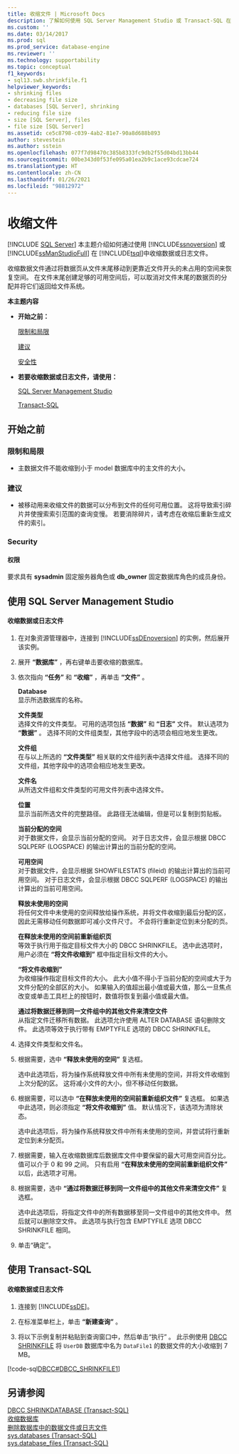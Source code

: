 ```yaml
---
title: 收缩文件 | Microsoft Docs
description: 了解如何使用 SQL Server Management Studio 或 Transact-SQL 在 SQL Server 中收缩数据或日志文件。
ms.custom: ''
ms.date: 03/14/2017
ms.prod: sql
ms.prod_service: database-engine
ms.reviewer: ''
ms.technology: supportability
ms.topic: conceptual
f1_keywords:
- sql13.swb.shrinkfile.f1
helpviewer_keywords:
- shrinking files
- decreasing file size
- databases [SQL Server], shrinking
- reducing file size
- size [SQL Server], files
- file size [SQL Server]
ms.assetid: ce5c8798-c039-4ab2-81e7-90a8d688b893
author: stevestein
ms.author: sstein
ms.openlocfilehash: 077f7d98470c385b8333fc9db2f55d04bd13bb44
ms.sourcegitcommit: 00be343d0f53fe095a01ea2b9c1ace93cdcae724
ms.translationtype: HT
ms.contentlocale: zh-CN
ms.lasthandoff: 01/26/2021
ms.locfileid: "98812972"
---
```

# <a name="shrink-a-file"></a>收缩文件
 [!INCLUDE [SQL Server](../../includes/applies-to-version/sqlserver.md)]
  本主题介绍如何通过使用 [!INCLUDE[ssnoversion](../../includes/ssnoversion-md.md)] 或 [!INCLUDE[ssManStudioFull](../../includes/ssmanstudiofull-md.md)] 在 [!INCLUDE[tsql](../../includes/tsql-md.md)]中收缩数据或日志文件。  
  
 收缩数据文件通过将数据页从文件末尾移动到更靠近文件开头的未占用的空间来恢复空间。 在文件末尾创建足够的可用空间后，可以取消对文件末尾的数据页的分配并将它们返回给文件系统。  
  
 **本主题内容**  
  
-   **开始之前：**  
  
     [限制和局限](#Restrictions)  
  
     [建议](#Recommendations)  
  
     [安全性](#Security)  
  
-   **若要收缩数据或日志文件，请使用：**  
  
     [SQL Server Management Studio](#SSMSProcedure)  
  
     [Transact-SQL](#TsqlProcedure)  
  
##  <a name="before-you-begin"></a><a name="BeforeYouBegin"></a> 开始之前  
  
###  <a name="limitations-and-restrictions"></a><a name="Restrictions"></a> 限制和局限  
  
-   主数据文件不能收缩到小于 model 数据库中的主文件的大小。  
  
###  <a name="recommendations"></a><a name="Recommendations"></a> 建议  
  
-   被移动用来收缩文件的数据可以分布到文件的任何可用位置。 这将导致索引碎片并使搜索索引范围的查询变慢。 若要消除碎片，请考虑在收缩后重新生成文件的索引。  
  
###  <a name="security"></a><a name="Security"></a> Security  
  
####  <a name="permissions"></a><a name="Permissions"></a> 权限  
 要求具有 **sysadmin** 固定服务器角色或 **db_owner** 固定数据库角色的成员身份。  
  
##  <a name="using-sql-server-management-studio"></a><a name="SSMSProcedure"></a> 使用 SQL Server Management Studio  
  
#### <a name="to-shrink-a-data-or-log-file"></a>收缩数据或日志文件  
  
1.  在对象资源管理器中，连接到 [!INCLUDE[ssDEnoversion](../../includes/ssdenoversion-md.md)] 的实例，然后展开该实例。  
  
2.  展开 **“数据库”** ，再右键单击要收缩的数据库。  
  
3.  依次指向 **“任务”** 和 **“收缩”** ，再单击 **“文件”** 。  
  
     **Database**  
     显示所选数据库的名称。  
  
     **文件类型**  
     选择文件的文件类型。 可用的选项包括 **“数据”** 和 **“日志”** 文件。 默认选项为 **“数据”** 。 选择不同的文件组类型，其他字段中的选项会相应地发生更改。  
  
     **文件组**  
     在与以上所选的 **“文件类型”** 相关联的文件组列表中选择文件组。 选择不同的文件组，其他字段中的选项会相应地发生更改。  
  
     **文件名**  
     从所选文件组和文件类型的可用文件列表中选择文件。  
  
     **位置**  
     显示当前所选文件的完整路径。 此路径无法编辑，但是可以复制到剪贴板。  
  
     **当前分配的空间**  
     对于数据文件，会显示当前分配的空间。 对于日志文件，会显示根据 DBCC SQLPERF (LOGSPACE) 的输出计算出的当前分配的空间。  
  
     **可用空间**  
     对于数据文件，会显示根据 SHOWFILESTATS (fileid) 的输出计算出的当前可用空间。 对于日志文件，会显示根据 DBCC SQLPERF (LOGSPACE) 的输出计算出的当前可用空间。  
  
     **释放未使用的空间**  
     将任何文件中未使用的空间释放给操作系统，并将文件收缩到最后分配的区，因此无需移动任何数据即可减小文件尺寸。 不会将行重新定位到未分配的页。  
  
     **在释放未使用的空间前重新组织页**  
     等效于执行用于指定目标文件大小的 DBCC SHRINKFILE。 选中此选项时，用户必须在 **“将文件收缩到”** 框中指定目标文件的大小。  
  
     **“将文件收缩到”**  
     为收缩操作指定目标文件的大小。 此大小值不得小于当前分配的空间或大于为文件分配的全部区的大小。 如果输入的值超出最小值或最大值，那么一旦焦点改变或单击工具栏上的按钮时，数值将恢复到最小值或最大值。  
  
     **通过将数据迁移到同一文件组中的其他文件来清空文件**  
     从指定文件迁移所有数据。 此选项允许使用 ALTER DATABASE 语句删除文件。 此选项等效于执行带有 EMPTYFILE 选项的 DBCC SHRINKFILE。  
  
4.  选择文件类型和文件名。  
  
5.  根据需要，选中 **“释放未使用的空间”** 复选框。  
  
     选中此选项后，将为操作系统释放文件中所有未使用的空间，并将文件收缩到上次分配的区。 这将减小文件的大小，但不移动任何数据。  
  
6.  根据需要，可以选中 **“在释放未使用的空间前重新组织文件”** 复选框。 如果选中此选项，则必须指定 **“将文件收缩到”** 值。 默认情况下，该选项为清除状态。  
  
     选中此选项后，将为操作系统释放文件中所有未使用的空间，并尝试将行重新定位到未分配页。  
  
7.  根据需要，输入在收缩数据库后数据库文件中要保留的最大可用空间百分比。 值可以介于 0 和 99 之间。 只有启用 **“在释放未使用的空间前重新组织文件”** 以后，此选项才可用。  
  
8.  根据需要，选中 **“通过将数据迁移到同一文件组中的其他文件来清空文件”** 复选框。  
  
     选中此选项后，将指定文件中的所有数据移至同一文件组中的其他文件中。 然后就可以删除空文件。 此选项与执行包含 EMPTYFILE 选项 DBCC SHRINKFILE 相同。  
  
9. 单击“确定”。  
  
##  <a name="using-transact-sql"></a><a name="TsqlProcedure"></a> 使用 Transact-SQL  
  
#### <a name="to-shrink-a-data-or-log-file"></a>收缩数据或日志文件  
  
1.  连接到 [!INCLUDE[ssDE](../../includes/ssde-md.md)]。  
  
2.  在标准菜单栏上，单击 **“新建查询”** 。  
  
3.  将以下示例复制并粘贴到查询窗口中，然后单击“执行” 。 此示例使用 [DBCC SHRINKFILE](../../t-sql/database-console-commands/dbcc-shrinkfile-transact-sql.md) 将 `UserDB` 数据库中名为 `DataFile1` 的数据文件的大小收缩到 7 MB。  
  
 [!code-sql[DBCC#DBCC_SHRINKFILE1](../../relational-databases/databases/codesnippet/tsql/shrink-a-file_1.sql)]  
  
## <a name="see-also"></a>另请参阅  
 [DBCC SHRINKDATABASE (Transact-SQL)](../../t-sql/database-console-commands/dbcc-shrinkdatabase-transact-sql.md)   
 [收缩数据库](../../relational-databases/databases/shrink-a-database.md)   
 [删除数据库中的数据文件或日志文件](../../relational-databases/databases/delete-data-or-log-files-from-a-database.md)   
 [sys.databases (Transact-SQL)](../../relational-databases/system-catalog-views/sys-databases-transact-sql.md)   
 [sys.database_files (Transact-SQL)](../../relational-databases/system-catalog-views/sys-database-files-transact-sql.md)  
  
  
